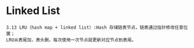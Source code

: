 # Linked List
```
3.13 LRU（hash map + linked list）:Hash 存储链表节点，链表通过指针修改任意位置；
LRU从表尾加，表头删，每次使用一次节点就更新对应节点到表尾。
```
